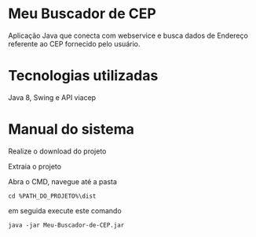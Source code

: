 ﻿# Meu Buscador de CEP
Aplicação Java que conecta com webservice e busca dados de Endereço referente ao CEP fornecido pelo usuário. 


# Tecnologias utilizadas


Java 8, Swing e API viacep


# Manual do sistema

Realize o download do projeto 

Extraia o projeto

Abra o CMD, navegue até a pasta 
```
cd %PATH_DO_PROJETO%\dist
```

em seguida execute este comando 
```
java -jar Meu-Buscador-de-CEP.jar
```
